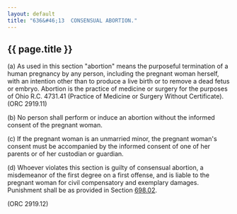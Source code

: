 ```yaml
---
layout: default
title: "636&#46;13  CONSENSUAL ABORTION."
---
```


{{ page.title }}
----------------

(a) As used in this section "abortion" means the purposeful termination of a human pregnancy by any person, including the pregnant woman herself, with an intention other than to produce a live birth or to remove a dead fetus or embryo. Abortion is the practice of medicine or surgery for the purposes of Ohio R.C. 4731.41 (Practice of Medicine or Surgery Without Certificate). (ORC 2919.11)

(b) No person shall perform or induce an abortion without the informed consent of the pregnant woman.

(c) If the pregnant woman is an unmarried minor, the pregnant woman's consent must be accompanied by the informed consent of one of her parents or of her custodian or guardian.

(d) Whoever violates this section is guilty of consensual abortion, a misdemeanor of the first degree on a first offense, and is liable to the pregnant woman for civil compensatory and exemplary damages. Punishment shall be as provided in Section [698.02](38e2f631.html).

(ORC 2919.12)